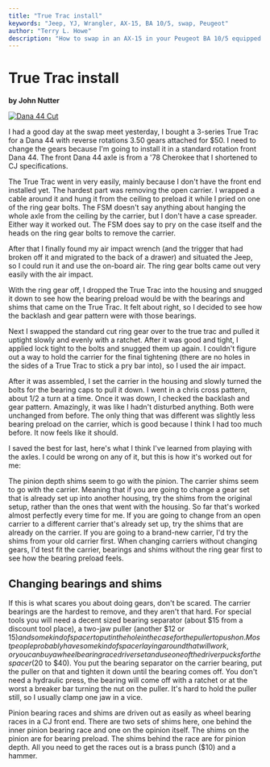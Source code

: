 ```yaml
---
title: "True Trac install"
keywords: "Jeep, YJ, Wrangler, AX-15, BA 10/5, swap, Peugeot"
author: "Terry L. Howe"
description: "How to swap in an AX-15 in your Peugeot BA 10/5 equipped Jeep Wrangler, Cherokee, or Comanche."
---
```

# True Trac install

**by John Nutter**

[![Dana 44 Cut](../../../img/axle/updates/sjd44front6.jpg)](../../../img/axle/updates/sjd44front6_.jpg) 

I had a good day at the swap meet yesterday, I bought a 3-series True Trac for a Dana 44 with reverse rotations 3.50 gears attached for $50. I need to change the gears because I'm going to install it in a standard rotation front Dana 44. The front Dana 44 axle is from a '78 Cherokee that I shortened to CJ specifications. 

The True Trac went in very easily, mainly because I don't have the front end installed yet. The hardest part was removing the open carrier. I wrapped a cable around it and hung it from the ceiling to preload it while I pried on one of the ring gear bolts. The FSM doesn't say anything about hanging the whole axle from the ceiling by the carrier, but I don't have a case spreader. Either way it worked out. The FSM does say to pry on the case itself and the heads on the ring gear bolts to remove the carrier. 

After that I finally found my air impact wrench (and the trigger that had broken off it and migrated to the back of a drawer) and situated the Jeep, so I could run it and use the on-board air. The ring gear bolts came out very easily with the air impact. 

With the ring gear off, I dropped the True Trac into the housing and snugged it down to see how the bearing preload would be with the bearings and shims that came on the True Trac. It felt about right, so I decided to see how the backlash and gear pattern were with those bearings. 

Next I swapped the standard cut ring gear over to the true trac and pulled it uptight slowly and evenly with a ratchet. After it was good and tight, I applied lock tight to the bolts and snugged them up again. I couldn't figure out a way to hold the carrier for the final tightening (there are no holes in the sides of a True Trac to stick a pry bar into), so I used the air impact. 

After it was assembled, I set the carrier in the housing and slowly turned the bolts for the bearing caps to pull it down. I went in a chris cross pattern, about 1/2 a turn at a time. Once it was down, I checked the backlash and gear pattern. Amazingly, it was like I hadn't disturbed anything. Both were unchanged from before. The only thing that was different was slightly less bearing preload on the carrier, which is good because I think I had too much before. It now feels like it should. 

I saved the best for last, here's what I think I've learned from playing with the axles. I could be wrong on any of it, but this is how it's worked out for me: 

The pinion depth shims seem to go with the pinion. The carrier shims seem to go with the carrier. Meaning that if you are going to change a gear set that is already set up into another housing, try the shims from the original setup, rather than the ones that went with the housing. So far that's worked almost perfectly every time for me. If you are going to change from an open carrier to a different carrier that's already set up, try the shims that are already on the carrier. If you are going to a brand-new carrier, I'd try the shims from your old carrier first. When changing carriers without changing gears, I'd test fit the carrier, bearings and shims without the ring gear first to see how the bearing preload feels. 

## Changing bearings and shims

If this is what scares you about doing gears, don't be scared. The carrier bearings are the hardest to remove, and they aren't that hard. For special tools you will need a decent sized bearing separator (about $15 from a discount tool place), a two-jaw puller (another $12 or $15) and some kind of spacer to put in the hole in the case for the puller to push on. Most people probably have some kind of spacer laying around that will work, or you can buy a wheel bearing race driver set and use one of the driver pucks for the spacer ($20 to $40). You put the bearing separator on the carrier bearing, put the puller on that and tighten it down until the bearing comes off. You don't need a hydraulic press, the bearing will come off with a ratchet or at the worst a breaker bar turning the nut on the puller. It's hard to hold the puller still, so I usually clamp one jaw in a vice. 

Pinion bearing races and shims are driven out as easily as wheel bearing races in a CJ front end. There are two sets of shims here, one behind the inner pinion bearing race and one on the opinion itself. The shims on the pinion are for bearing preload. The shims behind the race are for pinion depth. All you need to get the races out is a brass punch ($10) and a hammer.